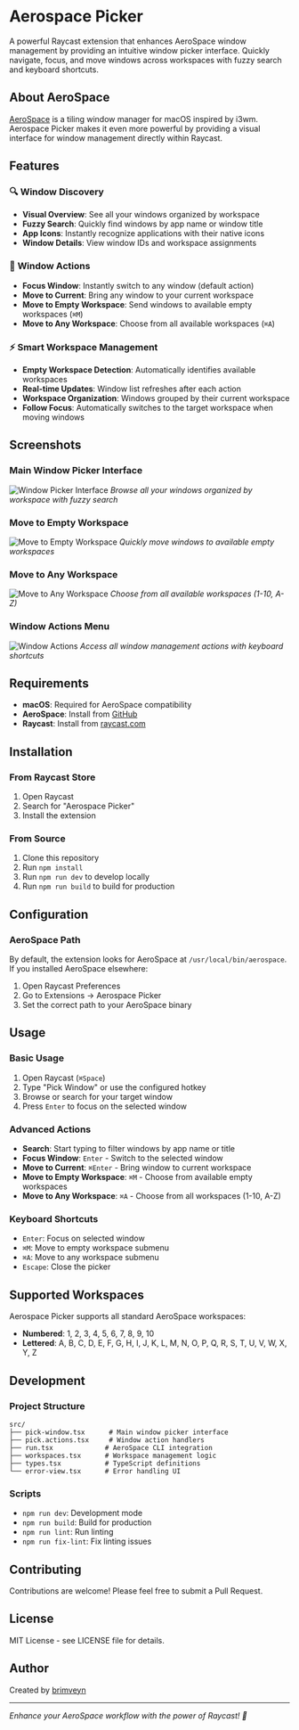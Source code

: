 # Aerospace Picker

A powerful Raycast extension that enhances AeroSpace window management by providing an intuitive window picker interface. Quickly navigate, focus, and move windows across workspaces with fuzzy search and keyboard shortcuts.

## About AeroSpace

[AeroSpace](https://github.com/nikitabobko/AeroSpace) is a tiling window manager for macOS inspired by i3wm. Aerospace Picker makes it even more powerful by providing a visual interface for window management directly within Raycast.

## Features

### 🔍 **Window Discovery**
- **Visual Overview**: See all your windows organized by workspace
- **Fuzzy Search**: Quickly find windows by app name or window title
- **App Icons**: Instantly recognize applications with their native icons
- **Window Details**: View window IDs and workspace assignments

### 🎯 **Window Actions**
- **Focus Window**: Instantly switch to any window (default action)
- **Move to Current**: Bring any window to your current workspace
- **Move to Empty Workspace**: Send windows to available empty workspaces (`⌘M`)
- **Move to Any Workspace**: Choose from all available workspaces (`⌘A`)

### ⚡ **Smart Workspace Management**
- **Empty Workspace Detection**: Automatically identifies available workspaces
- **Real-time Updates**: Window list refreshes after each action
- **Workspace Organization**: Windows grouped by their current workspace
- **Follow Focus**: Automatically switches to the target workspace when moving windows

## Screenshots

### Main Window Picker Interface
![Window Picker Interface](metadata/Capture%20d'écran%202025-07-20%20à%2016.06.59.png)
*Browse all your windows organized by workspace with fuzzy search*

### Move to Empty Workspace
![Move to Empty Workspace](metadata/Capture%20d'écran%202025-07-20%20à%2016.07.08.png)
*Quickly move windows to available empty workspaces*

### Move to Any Workspace
![Move to Any Workspace](metadata/Capture%20d'écran%202025-07-20%20à%2016.13.59.png)
*Choose from all available workspaces (1-10, A-Z)*

### Window Actions Menu
![Window Actions](metadata/Capture%20d'écran%202025-07-20%20à%2016.16.20.png)
*Access all window management actions with keyboard shortcuts*

## Requirements

- **macOS**: Required for AeroSpace compatibility
- **AeroSpace**: Install from [GitHub](https://github.com/nikitabobko/AeroSpace)
- **Raycast**: Install from [raycast.com](https://raycast.com)

## Installation

### From Raycast Store
1. Open Raycast
2. Search for "Aerospace Picker"
3. Install the extension

### From Source
1. Clone this repository
2. Run `npm install`
3. Run `npm run dev` to develop locally
4. Run `npm run build` to build for production

## Configuration

### AeroSpace Path
By default, the extension looks for AeroSpace at `/usr/local/bin/aerospace`. If you installed AeroSpace elsewhere:

1. Open Raycast Preferences
2. Go to Extensions → Aerospace Picker
3. Set the correct path to your AeroSpace binary

## Usage

### Basic Usage
1. Open Raycast (`⌘Space`)
2. Type "Pick Window" or use the configured hotkey
3. Browse or search for your target window
4. Press `Enter` to focus on the selected window

### Advanced Actions
- **Search**: Start typing to filter windows by app name or title
- **Focus Window**: `Enter` - Switch to the selected window
- **Move to Current**: `⌘Enter` - Bring window to current workspace  
- **Move to Empty Workspace**: `⌘M` - Choose from available empty workspaces
- **Move to Any Workspace**: `⌘A` - Choose from all workspaces (1-10, A-Z)

### Keyboard Shortcuts
- `Enter`: Focus on selected window
- `⌘M`: Move to empty workspace submenu
- `⌘A`: Move to any workspace submenu
- `Escape`: Close the picker

## Supported Workspaces

Aerospace Picker supports all standard AeroSpace workspaces:
- **Numbered**: 1, 2, 3, 4, 5, 6, 7, 8, 9, 10
- **Lettered**: A, B, C, D, E, F, G, H, I, J, K, L, M, N, O, P, Q, R, S, T, U, V, W, X, Y, Z

## Development

### Project Structure
```
src/
├── pick-window.tsx      # Main window picker interface
├── pick.actions.tsx     # Window action handlers
├── run.tsx             # AeroSpace CLI integration
├── workspaces.tsx      # Workspace management logic
├── types.tsx           # TypeScript definitions
└── error-view.tsx      # Error handling UI
```

### Scripts
- `npm run dev`: Development mode
- `npm run build`: Build for production
- `npm run lint`: Run linting
- `npm run fix-lint`: Fix linting issues

## Contributing

Contributions are welcome! Please feel free to submit a Pull Request.

## License

MIT License - see LICENSE file for details.

## Author

Created by [brimveyn](https://github.com/brimveyn)

---

*Enhance your AeroSpace workflow with the power of Raycast! 🚀*
